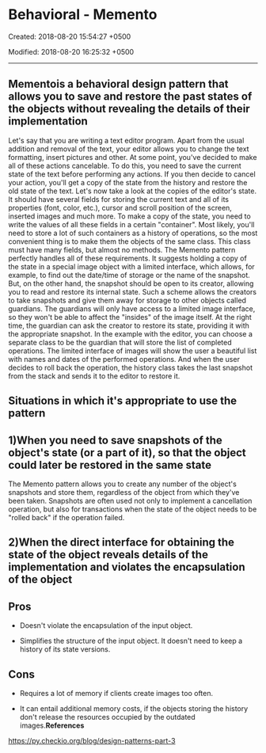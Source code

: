 # Behavioral - Memento

Created: 2018-08-20 15:54:27 +0500

Modified: 2018-08-20 16:25:32 +0500

---

## Mementois a behavioral design pattern that allows you to save and restore the past states of the objects without revealing the details of their implementation

Let's say that you are writing a text editor program. Apart from the usual addition and removal of the text, your editor allows you to change the text formatting, insert pictures and other. At some point, you've decided to make all of these actions cancelable. To do this, you need to save the current state of the text before performing any actions. If you then decide to cancel your action, you'll get a copy of the state from the history and restore the old state of the text.
Let's now take a look at the copies of the editor's state. It should have several fields for storing the current text and all of its properties (font, color, etc.), cursor and scroll position of the screen, inserted images and much more. To make a copy of the state, you need to write the values ​​of all these fields in a certain "container". Most likely, you'll need to store a lot of such containers as a history of operations, so the most convenient thing is to make them the objects of the same class. This class must have many fields, but almost no methods.
The Memento pattern perfectly handles all of these requirements. It suggests holding a copy of the state in a special image object with a limited interface, which allows, for example, to find out the date/time of storage or the name of the snapshot. But, on the other hand, the snapshot should be open to its creator, allowing you to read and restore its internal state.
Such a scheme allows the creators to take snapshots and give them away for storage to other objects called guardians. The guardians will only have access to a limited image interface, so they won't be able to affect the "insides" of the image itself. At the right time, the guardian can ask the creator to restore its state, providing it with the appropriate snapshot.
In the example with the editor, you can choose a separate class to be the guardian that will store the list of completed operations. The limited interface of images will show the user a beautiful list with names and dates of the performed operations. And when the user decides to roll back the operation, the history class takes the last snapshot from the stack and sends it to the editor to restore it.

## Situations in which it's appropriate to use the pattern

## 1)When you need to save snapshots of the object's state (or a part of it), so that the object could later be restored in the same state

The Memento pattern allows you to create any number of the object's snapshots and store them, regardless of the object from which they've been taken. Snapshots are often used not only to implement a cancellation operation, but also for transactions when the state of the object needs to be "rolled back" if the operation failed.

## 2)When the direct interface for obtaining the state of the object reveals details of the implementation and violates the encapsulation of the object

## Pros

- Doesn't violate the encapsulation of the input object.

- Simplifies the structure of the input object. It doesn't need to keep a history of its state versions.

## Cons

- Requires a lot of memory if clients create images too often.

- It can entail additional memory costs, if the objects storing the history don't release the resources occupied by the outdated images.**References**

<https://py.checkio.org/blog/design-patterns-part-3>
